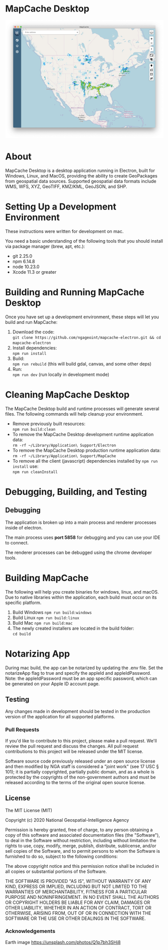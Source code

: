 # MapCache Desktop
![MapCache](images/screenshots/application.png)


# About
MapCache Desktop is a desktop application running in Electron, built for Windows, Linux, and MacOS, providing the ability to create GeoPackages from geospatial data sources. Supported geospatial data formats include WMS, WFS, XYZ, GeoTIFF, KMZ/KML, GeoJSON, and SHP.

# Setting Up a Development Environment
These instructions were written for development on mac.

You need a basic understanding of the following tools that you should install via package manager (brew, apt, etc.):  
* git 2.25.0
* npm 6.14.8
* node 10.23.0
* Xcode 11.3 or greater

# Building and Running MapCache Desktop
Once you have set up a development environment, these steps will let you build and run MapCache:
1. Download the code:  
`git clone https://github.com/ngageoint/mapcache-electron.git && cd mapcache-electron`
2. Install dependencies:  
`npm run install`
3. Build:  
`npm run rebuild` (this will build gdal, canvas, and some other deps)
4. Run:  
`npm run dev` (run locally in development mode)

# Cleaning MapCache Desktop
The MapCache Desktop build and runtime processes will generate several files. The following commands will help cleanup your environment.
* Remove previously built resources:  
`npm run build:clean`
* To remove the MapCache Desktop development runtime application data:  
`rm -rf ~/Library/Application\ Support/Electron`
* To remove the MapCache Desktop production runtime application data:  
`rm -rf ~/Library/Application\ Support/MapCache`
* To remove all the client (javascript) dependencies installed by `npm run install` use:  
`npm run cleanInstall`

# Debugging, Building, and Testing

## Debugging
The application is broken up into a main process and renderer processes inside of electron. 

The main process uses **port 5858** for debugging and you can use your IDE to connect.

The renderer processes can be debugged using the chrome developer tools.

# Building MapCache
The following will help you create binaries for windows, linux, and macOS. Due to native libraries within the application, each build must occur on its specific platform.  

1. Build Windows
`npm run build:windows`
2. Build Linux
`npm run build:linux`
3. Build Mac
`npm run build:mac`
4. The newly created installers are located in the build folder:  
`cd build`

# Notarizing App
During mac build, the app can be notarized by updating the .env file. Set the notarizeApp flag to true and specify the appleId and appleIdPassword. Note: the appleIdPassword must be an app specific password, which can be generated on your Apple ID account page.

## Testing
Any changes made in development should be tested in the production version of the application for all supported platforms.

### Pull Requests ###
If you'd like to contribute to this project, please make a pull request. We'll review the pull request and discuss the changes. All pull request contributions to this project will be released under the MIT license.

Software source code previously released under an open source license and then modified by NGA staff is considered a "joint work" (see 17 USC § 101); it is partially copyrighted, partially public domain, and as a whole is protected by the copyrights of the non-government authors and must be released according to the terms of the original open source license.

## License

The MIT License (MIT)

Copyright (c) 2020 National Geospatial-Intelligence Agency

Permission is hereby granted, free of charge, to any person obtaining a copy
of this software and associated documentation files (the "Software"), to deal
in the Software without restriction, including without limitation the rights
to use, copy, modify, merge, publish, distribute, sublicense, and/or sell
copies of the Software, and to permit persons to whom the Software is
furnished to do so, subject to the following conditions:

The above copyright notice and this permission notice shall be included in all
copies or substantial portions of the Software.

THE SOFTWARE IS PROVIDED "AS IS", WITHOUT WARRANTY OF ANY KIND, EXPRESS OR
IMPLIED, INCLUDING BUT NOT LIMITED TO THE WARRANTIES OF MERCHANTABILITY,
FITNESS FOR A PARTICULAR PURPOSE AND NONINFRINGEMENT. IN NO EVENT SHALL THE
AUTHORS OR COPYRIGHT HOLDERS BE LIABLE FOR ANY CLAIM, DAMAGES OR OTHER
LIABILITY, WHETHER IN AN ACTION OF CONTRACT, TORT OR OTHERWISE, ARISING FROM,
OUT OF OR IN CONNECTION WITH THE SOFTWARE OR THE USE OR OTHER DEALINGS IN THE
SOFTWARE.

### Acknowledgements
Earth image
https://unsplash.com/photos/Q1p7bh3SHj8
